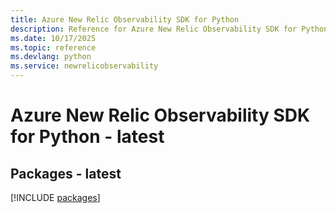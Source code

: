 ```yaml
---
title: Azure New Relic Observability SDK for Python
description: Reference for Azure New Relic Observability SDK for Python
ms.date: 10/17/2025
ms.topic: reference
ms.devlang: python
ms.service: newrelicobservability
---
```

# Azure New Relic Observability SDK for Python - latest
## Packages - latest
[!INCLUDE [packages](new-relic-observability-index.md)]